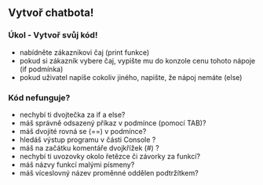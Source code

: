 ## Vytvoř chatbota!

### Úkol - Vytvoř svůj kód!

- nabídněte zákaznikovi čaj (print funkce) 
- pokud si zákazník vybere čaj, vypište mu do konzole cenu tohoto nápoje (if podmínka)
- pokud uživatel napíše cokoliv jiného, napište, že nápoj nemáte (else)

### Kód nefunguje? 
- nechybí ti dvojtečka za if a else?
- máš správně odsazený příkaz v podmínce (pomocí TAB)?
- máš dvojité rovná se (==) v podmínce?
- hledáš výstup programu v části Console ?
- máš na začátku komentáře dvojkřížek (#) ?
- nechybí ti uvozovky okolo řetězce či závorky za funkcí?
- máš názvy funkcí malými písmeny?
- máš víceslovný název proměnné oddělen podtržítkem?